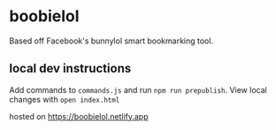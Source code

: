 # boobielol

Based off Facebook's bunnylol smart bookmarking tool.

## local dev instructions

Add commands to `commands.js` and run `npm run prepublish`. View local changes with `open index.html`

hosted on https://boobielol.netlify.app
